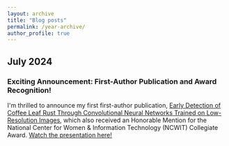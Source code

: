 ```yaml
---
layout: archive
title: "Blog posts"
permalink: /year-archive/
author_profile: true
---
```


## July 2024
### Exciting Announcement: First-Author Publication and Award Recognition!
I'm thrilled to announce my first first-author publication, [Early Detection of Coffee Leaf Rust Through Convolutional Neural Networks Trained on Low-Resolution Images](https://arxiv.org/abs/2407.14737), which also received an Honorable Mention for the National Center for Women & Information Technology (NCWIT) Collegiate Award. [Watch the presentation here!](https://www.aspirations.org/news/2024-aic-collegiate-award-recipients)
